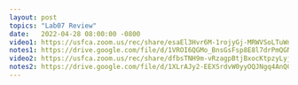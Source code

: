 ```yaml
---
layout: post
topics: "Lab07 Review"
date:   2022-04-28 08:00:00 -0800
video1: https://usfca.zoom.us/rec/share/esaEl3Hvr6M-1rojyGj-MRWVSoLTuWnCeHJoS2tcOy-IyYD6M5pdUgW9Nwg62mwU.9PzI1668sd4TixTY
notes1: https://drive.google.com/file/d/1VROI6QGMo_BnsGsFsp8E8l7drPmQGNv3/view?usp=sharing
video2: https://usfca.zoom.us/rec/share/dfbsTNH9m-vRzagpBtjBxocKtpzyLyj0ZTQpq_6i65E9ISZXJ_Le5yqbEA9znkY.WYq8CdhLJBz_DsO
notes2: https://drive.google.com/file/d/1XLrAJy2-EEXSrdvW0yyOQJNgq4AnQCqt/view?usp=sharing
---
```

